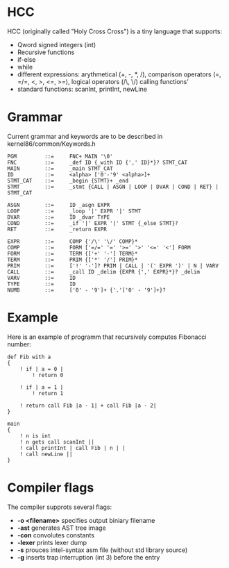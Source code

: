 # HCC
HCC (originally called "Holy Cross Cross") is a tiny language that supports:
- Qword signed integers (int)
- Recursive functions
- if-else
- while
- different expressions: arythmetical (+, -, *, /), comparison operators (=, =/=, <, >, <=, >=), logical operators (/\\, \\/) calling functions'
- standard functions: scanInt, printInt, newLine

# Grammar
Current grammar and keywords are to be described in kernel86/common/Keywords.h

    PGM         ::=     FNC+ MAIN '\0'  
    FNC         ::=     _def ID {_with ID {',' ID}*}? STMT_CAT  
    MAIN        ::=     _main STMT_CAT  
    ID          ::=     <alpha> ['0'-'9' <alpha>]+  
    STMT_CAT    ::=     _begin {STMT}+ _end  
    STMT        ::=     _stmt {CALL | ASGN | LOOP | DVAR | COND | RET} | STMT_CAT  

    ASGN        ::=     ID _asgn EXPR  
    LOOP        ::=     _loop '|' EXPR '|' STMT  
    DVAR        ::=     ID _dvar TYPE  
    COND        ::=     _if '|' EXPR '|' STMT {_else STMT}?  
    RET         ::=     _return EXPR  

    EXPR        ::=     COMP {'/\' '\/' COMP}*  
    COMP        ::=     FORM ['=/=' '=' '>=' '>' '<=' '<'] FORM  
    FORM        ::=     TERM {['+' '-'] TERM}*  
    TERM        ::=     PRIM {['*' '/'] PRIM}*  
    PRIM        ::=     ['!' '-']? PRIM | CALL | '(' EXPR ')' | N | VARV  
    CALL        ::=     _call ID _delim {EXPR {',' EXPR}*}? _delim  
    VARV        ::=     ID  
    TYPE        ::=     ID  
    NUMB        ::=     ['0' - '9']+ {'.'['0' - '9']+}?  

# Example
Here is an example of programm that recursively computes Fibonacci number:

    def Fib with a
    {
        ! if | a = 0 |
            ! return 0

        ! if | a = 1 |
            ! return 1
    
        ! return call Fib |a - 1| + call Fib |a - 2|
    }

    main
    {
        ! n is int
        ! n gets call scanInt ||
        ! call printInt | call Fib | n | |
        ! call newLine ||
    }

# Compiler flags
The compiler supprots several flags:
- **-o \<filename\>** specifies output biniary filename
- **-ast** generates AST tree image
- **-con** convolutes constants
- **-lexer** prints lexer dump
- **-s** prouces intel-syntax asm file (without std library source)
- **-g** inserts trap interruption (int 3) before the entry